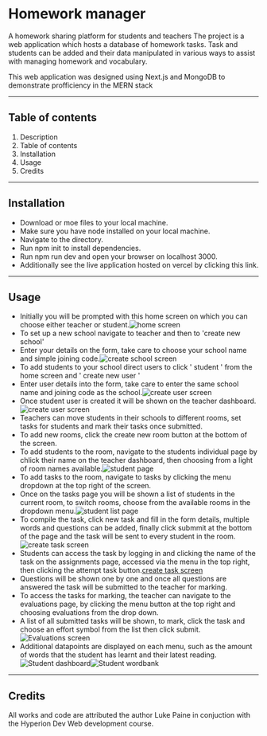 # Homework manager
A homework sharing platform for students and teachers
The project is a web application which hosts a database of homework tasks.
Task and students can be added and their data manipulated in various ways to assist with managing homework and vocabulary.

This web application was designed using Next.js and MongoDB to demonstrate profficiency in the MERN stack

---
## Table of contents
1. Description
2. Table of contents
3. Installation
4. Usage
5. Credits
---
## Installation
- Download or moe files to your local machine.
- Make sure you have node installed on your local machine.
- Navigate to the directory.
- Run npm init to install dependencies.
- Run npm run dev and open your browser on localhost 3000.
- Additionally see the live application hosted on vercel by clicking this link.
---
## Usage
- Initially you will be prompted with this home screen on which you can choose either teacher or student.![home screen](https://github.com/Luke-up/homework-app/blob/0da0b7cd44070628f2eb1ab09b2121bb8fd3fbe7/images/home.JPG)
- To set up a new school navigate to teacher and then to 'create new school'
- Enter your details on the form, take care to choose your school name and simple joining code.![create school screen](https://github.com/Luke-up/homework-app/blob/c1381791356b964ec84f382811412e50b387d32a/images/create%20school.JPG)
- To add students to your school direct users to click ' student ' from the home screen and ' create new user '
- Enter user details into the form, take care to enter the same school name and joining code as the school.![create user screen](https://github.com/Luke-up/homework-app/blob/c1381791356b964ec84f382811412e50b387d32a/images/StudCrea.JPG)
- Once student user is created it will be shown on the teacher dashboard.![create user screen](https://github.com/Luke-up/homework-app/blob/c1381791356b964ec84f382811412e50b387d32a/images/Tdash.JPG)
- Teachers can move students in their schools to different rooms, set tasks for students and mark their tasks once submitted.
- To add new rooms, click the create new room button at the bottom of the screen.
- To add students to the room, navigate to the students individual page by chlick their name on the teacher dashboard, then choosing from a light of room names available.![student page](https://github.com/Luke-up/homework-app/blob/c1381791356b964ec84f382811412e50b387d32a/images/indiStudn.JPG)
- To add tasks to the room, navigate to tasks by clicking the menu dropdown at the top right of the screen.
- Once on the tasks page you will be shown a list of students in the current room, to switch rooms, choose from the available rooms in the dropdown menu.![student list page](https://github.com/Luke-up/homework-app/blob/c1381791356b964ec84f382811412e50b387d32a/images/TaskStudList.JPG)
- To compile the task, click new task and fill in the form details, multiple words and questions can be added, finally click submmit at the bottom of the page and the task will be sent to every student in the room.![create task screen](https://github.com/Luke-up/homework-app/blob/c1381791356b964ec84f382811412e50b387d32a/images/TaskAdd.JPG)
- Students can access the task by logging in and clicking the name of the task on the assignments page, accessed via the menu in the top right, then clicking the attempt task button.[create task screen](https://github.com/Luke-up/homework-app/blob/c1381791356b964ec84f382811412e50b387d32a/images/StudAss.JPG)
- Questions will be shown one by one and once all questions are answered the task will be submitted to the teacher for marking.
- To access the tasks for marking, the teacher can navigate to the evaluations page, by clicking the menu button at the top right and choosing evaluations from the drop down.
- A list of all submitted tasks will be shown, to mark, click the task and choose an effort symbol from the list then click submit. ![Evaluations screen](https://github.com/Luke-up/homework-app/blob/c1381791356b964ec84f382811412e50b387d32a/images/Evals.JPG)
- Additional datapoints are displayed on each menu, such as the amount of words that the student has learnt and their latest reading.![Student dashboard](https://github.com/Luke-up/homework-app/blob/c1381791356b964ec84f382811412e50b387d32a/images/StudDash.JPG)![Student wordbank](https://github.com/Luke-up/homework-app/blob/c1381791356b964ec84f382811412e50b387d32a/images/StudWord.JPG)
---
## Credits
All works and code are attributed the author Luke Paine in conjuction with the Hyperion Dev Web development course.
